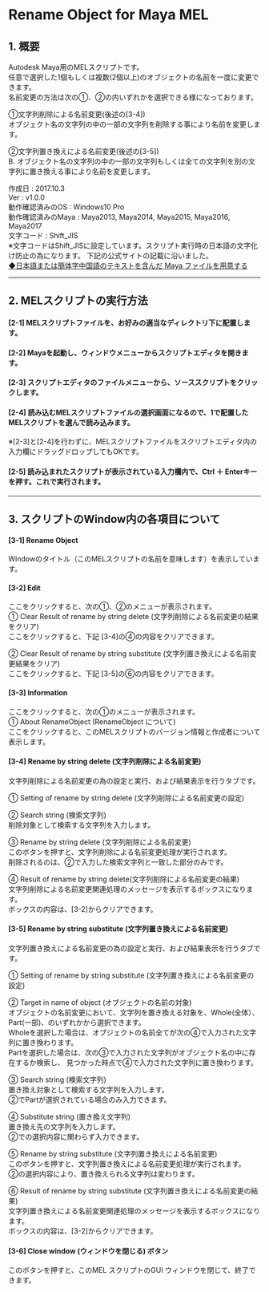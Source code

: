 # Rename Object for Maya MEL  

## 1. 概要  
Autodesk Maya用のMELスクリプトです。  
任意で選択した1個もしくは複数(2個以上)のオブジェクトの名前を一度に変更できます。  
名前変更の方法は次の①、②の内いずれかを選択できる様になっております。  

①文字列削除による名前変更(後述の[3-4])  
オブジェクト名の文字列の中の一部の文字列を削除する事により名前を変更します。  

②文字列置き換えによる名前変更(後述の[3-5])  
B. オブジェクト名の文字列の中の一部の文字列もしくは全ての文字列を別の文字列に置き換える事により名前を変更します。  

作成日 : 2017.10.3  
Ver : v1.0.0  
動作確認済みのOS : Windows10 Pro  
動作確認済みのMaya : Maya2013, Maya2014, Maya2015, Maya2016, Maya2017  
文字コード : Shift_JIS  
※文字コードはShift_JISに設定しています。スクリプト実行時の日本語の文字化け防止の為になります。 下記の公式サイトの記載に沿いました。  
[◆日本語または簡体字中国語のテキストを含んだ Maya ファイルを用意する](https://knowledge.autodesk.com/ja/support/maya/learn-explore/caas/CloudHelp/cloudhelp/2016/JPN/Maya/files/GUID-88109151-076A-4AB1-836A-85370B32A256-htm.html "Autodesk")  

- - -

## 2. MELスクリプトの実行方法  

#### [2-1] MELスクリプトファイルを、お好みの適当なディレクトリ下に配置します。  
 
#### [2-2] Mayaを起動し、ウィンドウメニューからスクリプトエディタを開きます。  

#### [2-3] スクリプトエディタのファイルメニューから、ソーススクリプトをクリックします。  

#### [2-4] 読み込むMELスクリプトファイルの選択画面になるので、1で配置したMELスクリプトを選んで読み込みます。  
※[2-3]と[2-4]を行わずに、MELスクリプトファイルをスクリプトエディタ内の入力欄にドラッグドロップしてもOKです。  

#### [2-5] 読み込まれたスクリプトが表示されている入力欄内で、Ctrl ＋ Enterキーを押す。これで実行されます。  

- - -

## 3. スクリプトのWindow内の各項目について  
#### [3-1] Rename Object  
Windowのタイトル（このMELスクリプトの名前を意味します）を表示しています。  

#### [3-2] Edit  
ここをクリックすると、次の①、②のメニューが表示されます。  
① Clear Result of rename by string delete (文字列削除による名前変更の結果をクリア)  
ここをクリックすると、下記 [3-4]の④の内容をクリアできます。  

② Clear Result of rename by string substitute (文字列置き換えによる名前変更結果をクリア)  
ここをクリックすると、下記 [3-5]の⑥の内容をクリアできます。  

#### [3-3] Information  
ここをクリックすると、次の①のメニューが表示されます。  
① About RenameObject (RenameObject について)  
ここをクリックすると、このMELスクリプトのバージョン情報と作成者について表示します。  

#### [3-4] Rename by string delete (文字列削除による名前変更)  
文字列削除による名前変更の為の設定と実行、および結果表示を行うタブです。  

① Setting of rename by string delete (文字列削除による名前変更の設定)  

② Search string (検索文字列)  
削除対象として検索する文字列を入力します。  

③ Rename by string delete (文字列削除による名前変更)  
このボタンを押すと、文字列削除による名前変更処理が実行されます。  
削除されるのは、②で入力した検索文字列と一致した部分のみです。  

④ Result of rename by string delete(文字列削除による名前変更の結果)  
文字列削除による名前変更関連処理のメッセージを表示するボックスになります。  
ボックスの内容は、[3-2]からクリアできます。  

#### [3-5] Rename by string substitute (文字列置き換えによる名前変更)  
文字列置き換えによる名前変更の為の設定と実行、および結果表示を行うタブです。  

① Setting of rename by string substitute (文字列置き換えによる名前変更の設定)  

② Target in name of object (オブジェクトの名前の対象)  
オブジェクトの名前変更において、文字列を置き換える対象を、Whole(全体）、Part(一部)、のいずれかから選択できます。  
Wholeを選択した場合は、オブジェクトの名前全てが次の④で入力された文字列に置き換わります。  
Partを選択した場合は、次の③で入力された文字列がオブジェクト名の中に存在するか検索し、
見つかった時点で④で入力された文字列に置き換わります。  

③ Search string (検索文字列)  
置き換え対象として検索する文字列を入力します。  
②でPartが選択されている場合のみ入力できます。  

④ Substitute string (置き換え文字列)  
置き換え先の文字列を入力します。  
②での選択内容に関わらず入力できます。  

⑤ Rename by string substitute (文字列置き換えによる名前変更)  
このボタンを押すと、文字列置き換えによる名前変更処理が実行されます。  
②の選択内容により、置き換えられる文字列は変わります。  

⑥ Result of rename by string substitute (文字列置き換えによる名前変更の結果)  
文字列置き換えによる名前変更関連処理のメッセージを表示するボックスになります。  
ボックスの内容は、[3-2]からクリアできます。  

#### [3-6] Close window (ウィンドウを閉じる) ボタン  
このボタンを押すと、このMEL スクリプトのGUI ウィンドウを閉じて、終了できます。  
